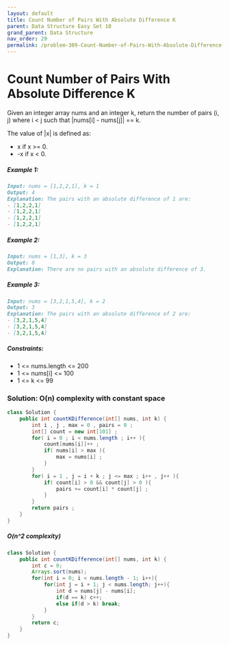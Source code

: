 ```yaml
---
layout: default
title: Count Number of Pairs With Absolute Difference K
parent: Data Structure Easy Set 10
grand_parent: Data Structure
nav_order: 29
permalink: /problem-309-Count-Number-of-Pairs-With-Absolute-Difference-K/
---
```

# Count Number of Pairs With Absolute Difference K
Given an integer array nums and an integer k, return the number of pairs (i, j) where i < j such that |nums[i] - nums[j]| == k.

The value of |x| is defined as:

* x if x >= 0.
* -x if x < 0.

##### Example 1:
```markdown
Input: nums = [1,2,2,1], k = 1
Output: 4
Explanation: The pairs with an absolute difference of 1 are:
- [1,2,2,1]
- [1,2,2,1]
- [1,2,2,1]
- [1,2,2,1]
```
##### Example 2:
```markdown
Input: nums = [1,3], k = 3
Output: 0
Explanation: There are no pairs with an absolute difference of 3.
```
##### Example 3:
```markdown
Input: nums = [3,2,1,5,4], k = 2
Output: 3
Explanation: The pairs with an absolute difference of 2 are:
- [3,2,1,5,4]
- [3,2,1,5,4]
- [3,2,1,5,4]
```
##### Constraints:
* 1 <= nums.length <= 200
* 1 <= nums[i] <= 100
* 1 <= k <= 99

### Solution: O(n) complexity with constant space
```java
class Solution {
    public int countKDifference(int[] nums, int k) {
        int i , j , max = 0 , pairs = 0 ;
        int[] count = new int[101] ;
        for( i = 0 ; i < nums.length ; i++ ){
            count[nums[i]]++ ;
            if( nums[i] > max ){
                max = nums[i] ;
            }
        }
        for( i = 1 , j = i + k ; j <= max ; i++ , j++ ){
            if( count[i] > 0 && count[j] > 0 ){
                pairs += count[i] * count[j] ;    
            }            
        }
        return pairs ;
    }
}
```
##### O(n^2 complexity)
```java
class Solution {
    public int countKDifference(int[] nums, int k) {
        int c = 0;
        Arrays.sort(nums);
        for(int i = 0; i < nums.length - 1; i++){
            for(int j = i + 1; j < nums.length; j++){
                int d = nums[j] - nums[i];
                if(d == k) c++;
                else if(d > k) break;
            }
        }
        return c;
    }
}
```